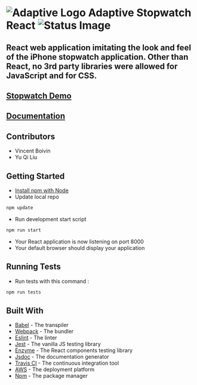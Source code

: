 # ![Adaptive Logo](https://weareadaptive.com/wp-content/themes/bh-core/assets/images/favicons/favicon-32x32.png) Adaptive Stopwatch React ![Status Image](https://travis-ci.org/Vboivin/reactiveStopwatch.svg?branch=master)
## React web application imitating the look and feel of the iPhone stopwatch application. Other than React, no 3rd party libraries were allowed for JavaScript and for CSS.


## [Stopwatch Demo](https://stopwatch-reactive.herokuapp.com/)

## [Documentation](https://qiqi0725.github.io/reactiveStopwatch/index.html)

## Contributors

* Vincent Boivin
* Yu Qi Liu 

## Getting Started

* [Install npm with Node](https://nodejs.org/en/download/)
* Update local repo
```sh
npm update
```
* Run development start script
```sh
npm run start
```
* Your React application is now listening on port 8000
* Your default browser should display your application

## Running Tests

* Run tests with this command : 
```sh 
npm run tests
```

## Built With
* [Babel](https://babel.com) - The transpiler
* [Webpack](https://webpack.com) - The bundler
* [Eslint](https://eslint.com) - The linter
* [Jest](https://jest.com) - The vanilla JS testing library
* [Enzyme](https://enzyme.com) - The React components testing library
* [Jsdoc](https://jsdoc.com) - The documentation generator
* [Travis CI](https://travis-ci.org) - The continuous integration tool
* [AWS](https://aws.com) - The deployment platform
* [Npm](https://npm.com) - The package manager